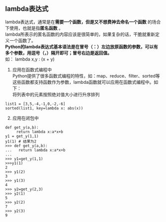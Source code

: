 ## lambda表达式
lambda表达式，通常是在**需要一个函数，但是又不想费神去命名一个函数** 的场合下使用，也就是指**匿名函数** 。   
lambda所表示的匿名函数的内容应该是很简单的，如果复杂的话，干脆就重新定义一个函数了。   
**Python的lambda表达式基本语法是在冒号（：）左边放原函数的参数，可以有多个参数，用逗号（，）隔开即可；冒号右边是返回值。**   
如：  lambda x,y : (x + y) 

1. 应用在函数式编程中  
Python提供了很多函数式编程的特性，如：map、reduce、filter、sorted等这些函数都支持函数作为参数，lambda函数就可以应用在函数式编程中。如下：   
将列表中的元素按照绝对值大小进行升序排列    
```
list1 = [3,5,-4,-1,0,-2,-6]
sorted(list1, key=lambda x: abs(x))
```

2. 应用在闭包中
```
def get_y(a,b):
     return lambda x:a*x+b
y1 = get_y(1,1)
y1(1) # 结果为2
>>> def get_y(a,b):
...   return lambda x:a*x+b
...
>>> y1=get_y(1,1)
>>>y1(1)
2
>>> y1(2)
3
>>> y1(3)
4
>>> y2=get_y(2,3)
>>> y2(1)
5
>>> y2(2)
7
>>> y2(3)
9
```

